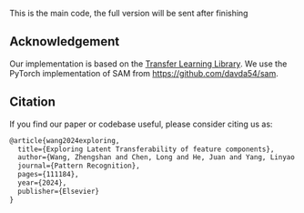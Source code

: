 
This is the main code, the full version will be sent after finishing


## Acknowledgement
Our implementation is based on the [Transfer Learning Library](https://github.com/thuml/Transfer-Learning-Library). We use the PyTorch implementation of SAM from https://github.com/davda54/sam.
## Citation
If you find our paper or codebase useful, please consider citing us as:
```latex
@article{wang2024exploring,
  title={Exploring Latent Transferability of feature components},
  author={Wang, Zhengshan and Chen, Long and He, Juan and Yang, Linyao and Wang, Fei-Yue},
  journal={Pattern Recognition},
  pages={111184},
  year={2024},
  publisher={Elsevier}
}
```